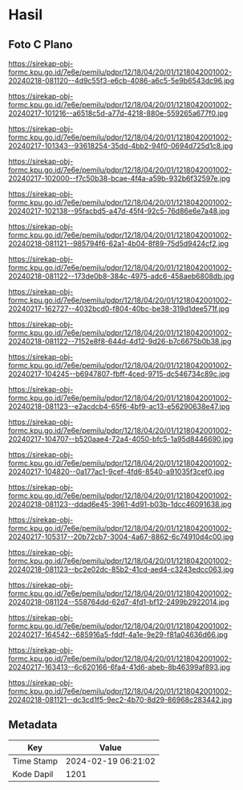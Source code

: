 # Hasil

## Foto C Plano

https://sirekap-obj-formc.kpu.go.id/7e6e/pemilu/pdpr/12/18/04/20/01/1218042001002-20240218-081120--4d9c55f3-e6cb-4086-a6c5-5e9b6543dc96.jpg

https://sirekap-obj-formc.kpu.go.id/7e6e/pemilu/pdpr/12/18/04/20/01/1218042001002-20240217-101216--a6518c5d-a77d-4218-880e-559265a677f0.jpg

https://sirekap-obj-formc.kpu.go.id/7e6e/pemilu/pdpr/12/18/04/20/01/1218042001002-20240217-101343--93618254-35dd-4bb2-94f0-0694d725d1c8.jpg

https://sirekap-obj-formc.kpu.go.id/7e6e/pemilu/pdpr/12/18/04/20/01/1218042001002-20240217-102000--f7c50b38-bcae-4f4a-a59b-932b6f32597e.jpg

https://sirekap-obj-formc.kpu.go.id/7e6e/pemilu/pdpr/12/18/04/20/01/1218042001002-20240217-102138--95facbd5-a47d-45f4-92c5-76d86e6e7a48.jpg

https://sirekap-obj-formc.kpu.go.id/7e6e/pemilu/pdpr/12/18/04/20/01/1218042001002-20240218-081121--985794f6-62a1-4b04-8f89-75d5d9424cf2.jpg

https://sirekap-obj-formc.kpu.go.id/7e6e/pemilu/pdpr/12/18/04/20/01/1218042001002-20240218-081122--173de0b8-384c-4975-adc6-458aeb6808db.jpg

https://sirekap-obj-formc.kpu.go.id/7e6e/pemilu/pdpr/12/18/04/20/01/1218042001002-20240217-162727--4032bcd0-f804-40bc-be38-319d1dee571f.jpg

https://sirekap-obj-formc.kpu.go.id/7e6e/pemilu/pdpr/12/18/04/20/01/1218042001002-20240218-081122--7152e8f8-644d-4d12-9d26-b7c6675b0b38.jpg

https://sirekap-obj-formc.kpu.go.id/7e6e/pemilu/pdpr/12/18/04/20/01/1218042001002-20240217-104245--b6947807-fbff-4ced-9715-dc546734c89c.jpg

https://sirekap-obj-formc.kpu.go.id/7e6e/pemilu/pdpr/12/18/04/20/01/1218042001002-20240218-081123--e2acdcb4-65f6-4bf9-ac13-e56290638e47.jpg

https://sirekap-obj-formc.kpu.go.id/7e6e/pemilu/pdpr/12/18/04/20/01/1218042001002-20240217-104707--b520aae4-72a4-4050-bfc5-1a95d8446690.jpg

https://sirekap-obj-formc.kpu.go.id/7e6e/pemilu/pdpr/12/18/04/20/01/1218042001002-20240217-104820--0a177ac1-9cef-4fd6-8540-a91035f3cef0.jpg

https://sirekap-obj-formc.kpu.go.id/7e6e/pemilu/pdpr/12/18/04/20/01/1218042001002-20240218-081123--ddad6e45-3961-4d91-b03b-1dcc46091638.jpg

https://sirekap-obj-formc.kpu.go.id/7e6e/pemilu/pdpr/12/18/04/20/01/1218042001002-20240217-105317--20b72cb7-3004-4a67-8862-6c74910d4c00.jpg

https://sirekap-obj-formc.kpu.go.id/7e6e/pemilu/pdpr/12/18/04/20/01/1218042001002-20240218-081123--bc2e02dc-85b2-41cd-aed4-c3243edcc063.jpg

https://sirekap-obj-formc.kpu.go.id/7e6e/pemilu/pdpr/12/18/04/20/01/1218042001002-20240218-081124--558764dd-62d7-4fd1-bf12-2499b2922014.jpg

https://sirekap-obj-formc.kpu.go.id/7e6e/pemilu/pdpr/12/18/04/20/01/1218042001002-20240217-164542--685916a5-fddf-4a1e-9e29-f81a04636d66.jpg

https://sirekap-obj-formc.kpu.go.id/7e6e/pemilu/pdpr/12/18/04/20/01/1218042001002-20240217-163413--6c620166-6fa4-41d6-abeb-8b46399af893.jpg

https://sirekap-obj-formc.kpu.go.id/7e6e/pemilu/pdpr/12/18/04/20/01/1218042001002-20240218-081121--dc3cd1f5-9ec2-4b70-8d29-86968c283442.jpg


## Metadata

| Key        | Value               |
| ---------- | ------------------- |
| Time Stamp | 2024-02-19 06:21:02 |
| Kode Dapil | 1201                |



